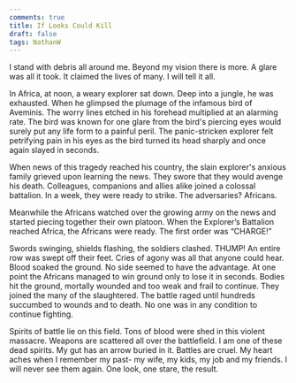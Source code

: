```yaml
---
comments: true
title: If Looks Could Kill
draft: false
tags: NathanW
---
```

 
I stand with debris all around me. Beyond my vision there is more. A glare was all it took. It claimed the lives of many. I will tell it all. 

In Africa, at noon, a weary explorer sat down. Deep into a jungle, he was exhausted. When he glimpsed the plumage of the infamous bird of Aveminis. The worry lines etched in his forehead multiplied at an alarming rate. The bird was known for one glare from the bird's piercing eyes would surely put any life form to a painful peril. The panic-stricken explorer felt petrifying pain in his eyes as the bird turned its head sharply and once again slayed in seconds. 

When news of this tragedy reached his country, the slain explorer's anxious family grieved upon learning the news. They swore that they would avenge his death. Colleagues, companions and allies alike joined a colossal battalion. In a week, they were ready to strike. The adversaries? Africans.

Meanwhile the Africans watched over the growing army on the news and started piecing together their own platoon. When the Explorer’s Battalion reached Africa, the Africans were ready. The first order was “CHARGE!”

Swords swinging, shields flashing, the soldiers clashed. THUMP! An entire row was swept off their feet. Cries of agony was all that anyone could hear. Blood soaked the ground. No side seemed to have the advantage. At one point the Africans managed to win ground only to lose it in seconds. Bodies hit the ground, mortally wounded and too weak and frail to continue. They joined the many of the slaughtered. The battle raged until hundreds succumbed to wounds and to death. No one was in any condition to continue fighting. 

Spirits of battle lie on this field. Tons of blood were shed in this violent massacre. Weapons are scattered all over the battlefield. I am one of these dead spirits. My gut has an arrow buried in it. Battles are cruel. My heart aches when I remember my past- my wife, my kids, my job and my friends. I will never see them again. One look, one stare, the result.
